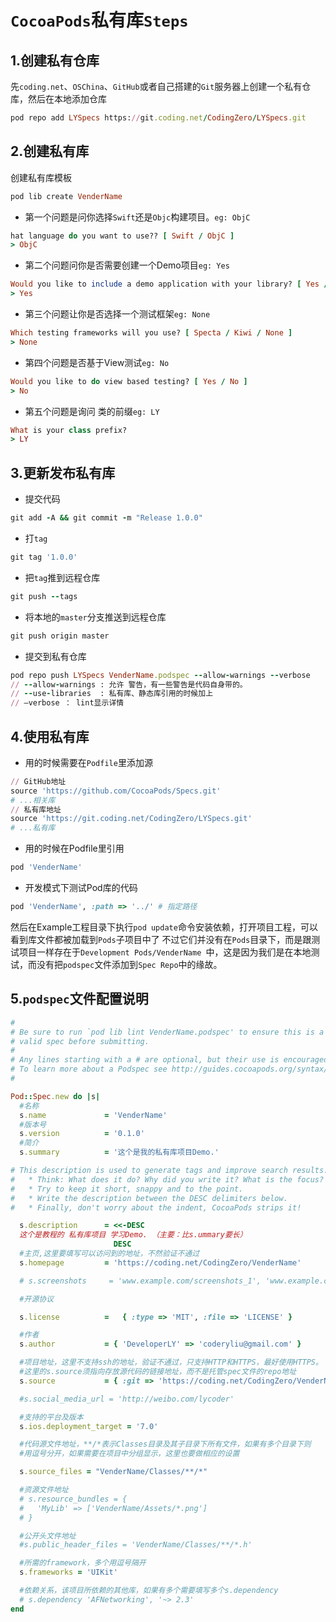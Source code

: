 # `CocoaPods`私有库`Steps` 

## 1.创建私有仓库
先`coding.net`、`OSChina`、`GitHub`或者自己搭建的`Git`服务器上创建一个私有仓库，然后在本地添加仓库

```ruby
pod repo add LYSpecs https://git.coding.net/CodingZero/LYSpecs.git
```

## 2.创建私有库
创建私有库模板

```ruby
pod lib create VenderName
```

* 第一个问题是问你选择`Swift`还是`Objc`构建项目。`eg: ObjC `

 ```ruby
hat language do you want to use?? [ Swift / ObjC ]
 > ObjC
 ```
* 第二个问题问你是否需要创建一个Demo项目`eg: Yes`

 ```ruby
Would you like to include a demo application with your library? [ Yes / No ]
 > Yes
 ```
* 第三个问题让你是否选择一个测试框架`eg: None`

 ```ruby
 Which testing frameworks will you use? [ Specta / Kiwi / None ]
 > None
 ```
* 第四个问题是否基于View测试`eg: No`

 ```ruby
 Would you like to do view based testing? [ Yes / No ]
 > No
 ```
 
* 第五个问题是询问 类的前缀`eg: LY`
 
 ```ruby
 What is your class prefix?
 > LY
 ```

## 3.更新发布私有库

* 提交代码

 ```ruby
 git add -A && git commit -m "Release 1.0.0"
 ```
 
* 打`tag`
 
 ```ruby
 git tag '1.0.0'
 ```

* 把`tag`推到远程仓库

 ```ruby
 git push --tags
 ```
 
* 将本地的`master`分支推送到远程仓库

 ```ruby
 git push origin master
 ```
 
* 提交到私有仓库

 ```ruby
 pod repo push LYSpecs VenderName.podspec --allow-warnings --verbose
// --allow-warnings : 允许 警告，有一些警告是代码自身带的。
// --use-libraries  : 私有库、静态库引用的时候加上
// —verbose ： lint显示详情
 ```
 
## 4.使用私有库
* 用的时候需要在`Podfile`里添加源

 ```ruby
 // GitHub地址
source 'https://github.com/CocoaPods/Specs.git'
# ...相关库
// 私有库地址
source 'https://git.coding.net/CodingZero/LYSpecs.git'
# ...私有库
 ```
 
* 用的时候在Podfile里引用

 ```ruby
 pod 'VenderName'
 ```
 
* 开发模式下测试Pod库的代码

 ```ruby
 pod 'VenderName', :path => '../' # 指定路径
 ```
 然后在Example工程目录下执行`pod update`命令安装依赖，打开项目工程，可以看到库文件都被加载到`Pods`子项目中了
不过它们并没有在`Pods`目录下，而是跟测试项目一样存在于`Development Pods/VenderName `中，这是因为我们是在本地测试，而没有把`podspec`文件添加到`Spec Repo`中的缘故。

## 5.`podspec`文件配置说明

```ruby
#
# Be sure to run `pod lib lint VenderName.podspec' to ensure this is a
# valid spec before submitting.
#
# Any lines starting with a # are optional, but their use is encouraged
# To learn more about a Podspec see http://guides.cocoapods.org/syntax/podspec.html
#

Pod::Spec.new do |s|
  #名称
  s.name             = 'VenderName'
  #版本号
  s.version          = '0.1.0'
  #简介
  s.summary          = '这个是我的私有库项目Demo.'

# This description is used to generate tags and improve search results.
#   * Think: What does it do? Why did you write it? What is the focus?
#   * Try to keep it short, snappy and to the point.
#   * Write the description between the DESC delimiters below.
#   * Finally, don't worry about the indent, CocoaPods strips it!

  s.description      = <<-DESC
  这个是教程的 私有库项目 学习Demo. （主要：比s.ummary要长）
                       DESC
  #主页,这里要填写可以访问到的地址，不然验证不通过
  s.homepage         = 'https://coding.net/CodingZero/VenderName'

  # s.screenshots     = 'www.example.com/screenshots_1', 'www.example.com/screenshots_2'

  #开源协议

  s.license          =   { :type => 'MIT', :file => 'LICENSE' }

  #作者
  s.author           = { 'DeveloperLY' => 'coderyliu@gmail.com' }

  #项目地址，这里不支持ssh的地址，验证不通过，只支持HTTP和HTTPS，最好使用HTTPS。
  #这里的s.source须指向存放源代码的链接地址，而不是托管spec文件的repo地址
  s.source           = { :git => 'https://coding.net/CodingZero/VenderName.git', :tag => "0.1.0" }

  #s.social_media_url = 'http://weibo.com/lycoder'

  #支持的平台及版本
  s.ios.deployment_target = '7.0'

  #代码源文件地址，**/*表示Classes目录及其子目录下所有文件，如果有多个目录下则
  #用逗号分开，如果需要在项目中分组显示，这里也要做相应的设置

  s.source_files = "VenderName/Classes/**/*"

  #资源文件地址
  # s.resource_bundles = {
  #   'MyLib' => ['VenderName/Assets/*.png']
  # }

  #公开头文件地址
  #s.public_header_files = 'VenderName/Classes/**/*.h'

  #所需的framework，多个用逗号隔开
  s.frameworks = 'UIKit'

  #依赖关系，该项目所依赖的其他库，如果有多个需要填写多个s.dependency
  # s.dependency 'AFNetworking', '~> 2.3'
end
```
